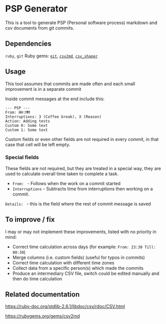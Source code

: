 # PSP Generator

This is a tool to generate PSP (Personal software process) markdown and csv documents from git commits.

## Dependencies
`ruby`, `git` 
Ruby gems: [`git`](https://rubygems.org/gems/git), [`csv2md`](https://rubygems.org/gems/csv2md), [`csv_shaper`](https://rubygems.org/gems/csv_shaper)

## Usage
This tool assumes that commits are made often and each small improvement is in a separate commit

Inside commit messages at the end include this:
```
--- PSP ---
From: HH:MM
Interruptions: 3 (Coffee break), X (Reason)
Action: Adding tests
Custom 0: Some text
Custom 1: Some text
```

Custom fields or even other fields are not required in every commit, in that case that cell will be left empty.

### Special fields
These fields are not required, but they are treated in a special way, they are used to calculate overall time taken to complete a task.
* `From: ` - Follows when the work on a commit started
* `Interruptions` - Subtracts time from interruptions then working on a commit.

`Details: ` - this is the field where the rest of commit message is saved 

## To improve / fix

I may or may not implement these improvements, listed with no priority in mind:

* Correct time calculation across days (for example: `From: 23:30 Till: 00:30`) 
* Merge columns (i.e. custom fields) (useful for typos in commits)
* Correct time calculation with different time zones
* Collect data from a specific person(s) which made the commits
* Produce an intermediary CSV file, switch could be edited manually and then do time calculation

## Related documentation
<https://ruby-doc.org/stdlib-2.6.1/libdoc/csv/rdoc/CSV.html>

<https://rubygems.org/gems/csv2md>
